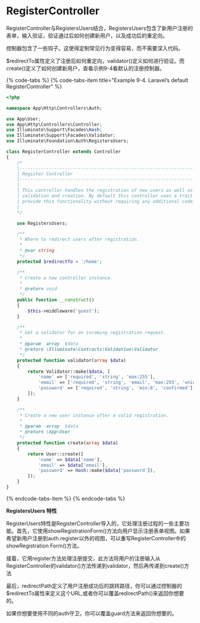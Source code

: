 # RegisterController

RegisterController与RegistersUsers结合，RegistersUsers包含了新用户注册的表单，输入验证，验证通过后如何创建新用户，以及成功后的重定向。

控制器包含了一些钩子。这使得定制常见行为变得容易，而不需要深入代码。

$redirectTo属性定义了注册后如何重定向，validator\(\)定义如何进行验证。而create\(\)定义了如何创建新用户，查看示例9-4看默认的注册控制器。

{% code-tabs %}
{% code-tabs-item title="Example 9-4. Laravel’s default RegisterController" %}
```php
<?php

namespace App\Http\Controllers\Auth;

use App\User;
use App\Http\Controllers\Controller;
use Illuminate\Support\Facades\Hash;
use Illuminate\Support\Facades\Validator;
use Illuminate\Foundation\Auth\RegistersUsers;

class RegisterController extends Controller
{
    /*
    |--------------------------------------------------------------------------
    | Register Controller
    |--------------------------------------------------------------------------
    |
    | This controller handles the registration of new users as well as their
    | validation and creation. By default this controller uses a trait to
    | provide this functionality without requiring any additional code.
    |
    */

    use RegistersUsers;

    /**
     * Where to redirect users after registration.
     *
     * @var string
     */
    protected $redirectTo = '/home';

    /**
     * Create a new controller instance.
     *
     * @return void
     */
    public function __construct()
    {
        $this->middleware('guest');
    }

    /**
     * Get a validator for an incoming registration request.
     *
     * @param  array  $data
     * @return \Illuminate\Contracts\Validation\Validator
     */
    protected function validator(array $data)
    {
        return Validator::make($data, [
            'name' => ['required', 'string', 'max:255'],
            'email' => ['required', 'string', 'email', 'max:255', 'unique:users'],
            'password' => ['required', 'string', 'min:8', 'confirmed'],
        ]);
    }

    /**
     * Create a new user instance after a valid registration.
     *
     * @param  array  $data
     * @return \App\User
     */
    protected function create(array $data)
    {
        return User::create([
            'name' => $data['name'],
            'email' => $data['email'],
            'password' => Hash::make($data['password']),
        ]);
    }
}

```
{% endcode-tabs-item %}
{% endcode-tabs %}

**RegistersUsers 特性**

RegisterUsers特性是RegisterController导入的，它处理注册过程的一些主要功能。首先，它使用showRegistrationForm\(\)方法向用户显示注册表单视图。如果希望新用户注册到auth.register以外的视图，可以重写RegisterController中的showRegistration Form\(\)方法。

接着，它用register方法处理注册提交，此方法将用户的注册输入从RegisterController的validator\(\)方法传递到validator，然后再传递到create\(\)方法

最后，redirectPath定义了用户注册成功后的跳转路径，你可以通过控制器的$redirectTo属性来定义这个URL,或者你可以覆盖redirectPath\(\)来返回你想要的。

如果你想要使用不同的auth守卫，你可以覆盖guard方法来返回你想要的。

